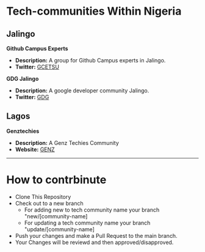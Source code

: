 # Tech-communities Within Nigeria

## Jalingo

**Github Campus Experts**

* **Description:** A group for Github Campus experts in Jalingo.
* **Twitter:** [GCETSU](https://x.com/GCETSU)

**GDG Jalingo**

* **Description:** A google developer community Jalingo.
* **Twitter:** [GDG](https://x.com/GDGDJALINGO)



## Lagos

**Genztechies**

* **Description:** A Genz Techies Community
* **Website:** [GENZ](https://genztechies.com) 

***
# How to contrbinute
* Clone This Repository
* Check out to a new branch
  * For adding new to tech community name your branch "new/[community-name]
  * For updating a tech community name your branch "update/[community-name]
* Push your changes and make a Pull Request to the main branch.
* Your Changes will be reviewd and then approved/disapproved.






